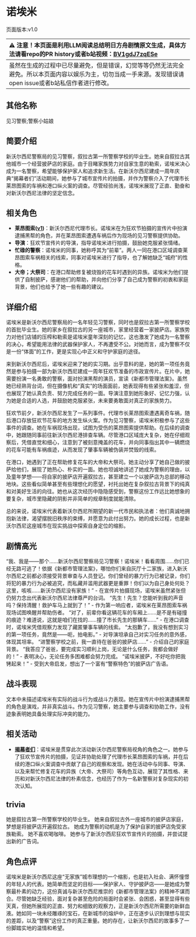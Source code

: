 # 诺埃米
页面版本:v1.0
 

| :warning: 注意！本页面是利用LLM阅读总结明日方舟剧情原文生成，具体方法请看repo的PR history或者b站视频：[BV1gdJ7zqESe](https://www.bilibili.com/video/BV1gdJ7zqESe/)         |
|:----------------------------|
| 虽然在生成的过程中已尽量避免，但是错误，幻觉等等仍然无法完全避免。所以本页面内容以娱乐为主，切勿当成一手来源。发现错误请open issue或者b站私信作者进行修改。|



## 其他名称
见习警察;警察小姑娘
## 简要介绍
新沃尔西尼警察局的见习警察，叙拉古第一所警察学校的毕业生。她来自叙拉古其他城市一个经营披萨店的家庭。由于目睹家族势力对自家生意的勒索，诺埃米决心成为一名警察，希望能够保护家人和追求新生活。在新沃尔西尼建成一周年庆典“揭幕者们”活动期间，她参与了城市宣传片的拍摄，并作为警察介入了代理市长莱昂图索的车祸和港口纵火案的调查。尽管经验尚浅，诺埃米展现了正直、勤奋和对新沃尔西尼法律的坚定信念。
## 相关角色
-   **莱昂图索([v1](extended_char_lai_ang_tu_suo.md))**：新沃尔西尼代理市长。诺埃米在为狂欢节拍摄的宣传片中扮演逮捕黑帮的角色，并在莱昂图索遭遇车祸后作为现场的见习警察提供协助。
-   **导演**：狂欢节宣传片的导演，指导诺埃米进行拍摄，鼓励她克服紧张情绪。
-   **忙碌的警察**：诺埃米的同事，她称呼其为“前辈”。两人一同在港口区域调查莱昂图索车祸相关的线索，同事对诺埃米进行了指导，也了解她缺乏“城府”的性格。
-   **大帝；大祭司**：在港口帮助修复被烧毁的花车时遇到的异族。诺埃米为他们提供了自制披萨，感谢他们的帮助，并向他们分享了自己成为警察的初衷和家庭背景，他们也给予了她一些有趣的建议。
## 详细介绍
诺埃米是新沃尔西尼警察局的一名年轻见习警察，同时也是叙拉古第一所警察学校的首批毕业生。她的家乡在叙拉古的另一座城市，家里经营着一家披萨店。家族势力对他们店铺的压榨和勒索是诺埃米童年深刻的记忆，这也激发了她成为一名警察的决心，希望能用法律的武器保护家人，不再遭受不公。对她而言，成为警察不仅是一份“体面”的工作，更是实现心中正义和守护家庭的途径。

来到新沃尔西尼后，诺埃米迎来了她的实习期。出乎意料的是，她的第一项任务竟然是参与拍摄一部为新沃尔西尼建成一周年狂欢节准备的市政宣传片。在片中，她需要扮演一名勇敢的警察，面对扮演黑帮的演员，宣读《新都市管理法案》。虽然她已经熟背台词，但在摄像机和“真实”的场面面前，她表现得有些紧张和羞涩，但也展现了她认真负责、努力完成任务的一面。导演注意到她形象好、记忆力强，认为她是合适的人选，并鼓励她克服紧张，未来要勇敢面对真正的家族势力。

狂欢节前夕，新沃尔西尼发生了一系列事件。代理市长莱昂图索遭遇离奇车祸，随后港口存放狂欢节花车的地方发生纵火案。作为见习警察，诺埃米积极参与了这些事件的调查。她在车祸现场出现，试图为受伤的莱昂图索提供帮助。在后续的调查中，她跟随同事前往新沃尔西尼港排查车辆。尽管港口区域庞大复杂，她在仔细观察后，凭借直觉和细心，注意到了被刻意掩盖的花车，并向同事指出其中一辆燃烧的花车可能有车祸痕迹，从而发现了肇事车辆被伪装并焚毁的线索。

在港口，她遇到了正在帮助修复花车的大帝和大祭司。她主动分享了她自己做的披萨给他们，展现了她热心、朴实的一面。她也坦诚地讲述了她成为警察的理由，以及童年梦想——将自家的披萨店开遍叙拉古，甚至建立一个以披萨店为总部的移动地块。这些看似简单甚至有些理想化的愿望，衬托出她在复杂叙拉古背景下的纯真和对美好生活的向往。她也从这次经历中隐隐感受到，警察这份工作远比她想象的要复杂，城市里隐藏的阴影并非简单的规章制度就能清除。

总的来说，诺埃米代表着新沃尔西尼所期望的新一代市民和执法者：他们真诚地拥抱新法律，渴望摆脱旧秩序的束缚，并愿意为此付出努力。她的成长过程，也是新沃尔西尼这座城市在现实挑战中探索自身定位的缩影。
## 剧情高光
“我、我是——那个......新沃尔西尼警察局见习警察！诺埃米！看看周围......你们已经无路可逃了！依据《新都市管理法案》，哪怕你们来自灰厅十二家族，进入新沃尔西尼之前都必须接受背景审查与人员登记。你们曾经的暴力行为已被记录，你们将犯的暴力行为必被追究，而私藏并滥用武器更是重罪！你们以为自己身处何处？这里，咳咳......新沃尔西尼没有家族！” - 在宣传片拍摄现场，诺埃米虽然紧张但仍努力念出代表新沃尔西尼法律尊严的台词。
“先生！先生？您能听到我的声音吗？保持清醒！救护车马上就到了！” - 作为第一响应者，诺埃米在莱昂图索车祸现场试图唤醒并帮助伤者。
“对了，前辈你看这辆花车的车厢上......是不是有碰撞的痕迹？难道说，这就是咱们在找的......撞了市长先生的那辆车......” - 在港口调查时，诺埃米凭借观察力发现了藏匿肇事车辆的线索。
“太抱歉了，我没有想到实习的第一项任务，竟然是——呃，拍电影。” - 对导演坦承自己对实习任务的意外感，体现其坦率。
“进警察学校之前，我一直待在爸爸的披萨店......” - 介绍自己的家庭背景。
“我答应了爸爸，要完成实习顺利上岗，无论是什么任务，我都会做好的！” - 表明决心，无论任务多困难都会努力完成。
“诺埃米披萨，不好吃你把我铐起来！” - 受到大帝启发，想出了一个富有“警察特色”的披萨店广告语。
## 战斗表现
文本中未描述诺埃米有实际的战斗行为或战斗力表现。她在宣传片中扮演逮捕黑帮的角色是演戏，并非真实战斗。作为见习警察，她主要参与调查和协助工作，没有迹象表明她具备处理实际冲突的能力。
## 相关活动
-   **[揭幕者们](../stories/act38side.md)**：诺埃米是贯穿此次活动新沃尔西尼警察局视角的角色之一。她参与了狂欢节宣传片的拍摄，见证并协助处理了代理市长莱昂图索的车祸，并在后续的港口纵火案调查中贡献了自己的观察和发现。她在活动中与同事、导演、以及来帮忙修复花车的异族（大帝、大祭司）等角色互动，展现了其性格、来历和对新沃尔西尼法律的朴素信念，也经历了作为一名新警察对复杂现实的初次认知。
## trivia
她是叙拉古第一所警察学校的毕业生。
她来自叙拉古外一座城市的披萨店家庭，梦想是将披萨店开遍叙拉古。
她成为警察的动机是为了保护自家的披萨店免受家族勒索。
她不喜欢喝咖啡。
她参与了新沃尔西尼狂欢节宣传片的拍摄，并尝试提出新的广告词。
## 角色点评
诺埃米是新沃尔西尼这座“无家族”城市理想的一个缩影，也是初入社会、满怀憧憬的年轻人的代表。她简单而坚定的目标——保护家人、守护披萨店——是她成为警察最朴素的动力，这份真诚与新沃尔西尼推崇的《新都市管理法案》的精神不谋而合。尽管她缺乏经验，面对复杂甚至危险的局面时会紧张、会困惑，甚至显得有些天真，但她所展现的正直、努力和细致的观察力，正是新沃尔西尼所需要的新鲜血液。她如同一块未经雕琢的宝石，在新城市的熔炉中，正在逐步认识到理想与现实的差距，以及“警察”这份工作的真正重量。她的存在，让新沃尔西尼的故事多了一份脚踏实地的温情和希望。